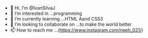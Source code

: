 - 👋 Hi, I’m @IvanSilvaJ
- 👀 I’m interested in ...programming
- 🌱 I’m currently learning ...HTML Aand CSS3
- 💞️ I’m looking to collaborate on ...to make the world better
- 📫 How to reach me ...(https://www.instagram.com/neeh_021/)

<!---
IvanSilvaJ/IvanSilvaJ is a ✨ special ✨ repository because its `README.md` (this file) appears on your GitHub profile.
You can click the Preview link to take a look at your changes.
--->
